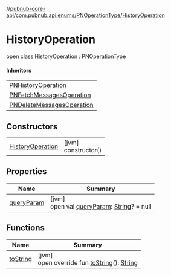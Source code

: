 //[pubnub-core-api](../../../../index.md)/[com.pubnub.api.enums](../../index.md)/[PNOperationType](../index.md)/[HistoryOperation](index.md)

# HistoryOperation

open class [HistoryOperation](index.md) : [PNOperationType](../index.md)

#### Inheritors

| |
|---|
| [PNHistoryOperation](../-p-n-history-operation/index.md) |
| [PNFetchMessagesOperation](../-p-n-fetch-messages-operation/index.md) |
| [PNDeleteMessagesOperation](../-p-n-delete-messages-operation/index.md) |

## Constructors

| | |
|---|---|
| [HistoryOperation](-history-operation.md) | [jvm]<br>constructor() |

## Properties

| Name | Summary |
|---|---|
| [queryParam](../query-param.md) | [jvm]<br>open val [queryParam](../query-param.md): [String](https://kotlinlang.org/api/latest/jvm/stdlib/kotlin/-string/index.html)? = null |

## Functions

| Name | Summary |
|---|---|
| [toString](../to-string.md) | [jvm]<br>open override fun [toString](../to-string.md)(): [String](https://kotlinlang.org/api/latest/jvm/stdlib/kotlin/-string/index.html) |
